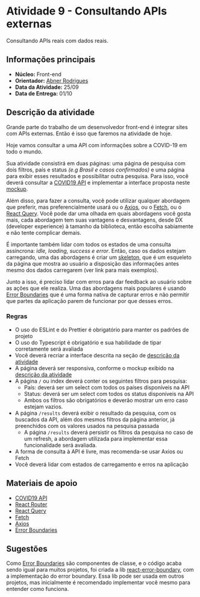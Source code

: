 # Atividade 9 - Consultando APIs externas

Consultando APIs reais com dados reais.

## Informações principais

- **Núcleo:** Front-end
- **Orientador:** [Abner Rodrigues](@todomir)
- **Data da Atividade:** 25/09
- **Data de Entrega:** 01/10

## Descrição da atividade

Grande parte do trabalho de um desenvolvedor front-end é integrar sites com APIs externas. Então é isso que faremos na atividade de hoje.

Hoje vamos consultar a uma API com informações sobre a COVID-19 em todo o mundo.

Sua atividade consistirá em duas páginas: uma página de pesquisa com dois filtros, país e status *(e.g Brasil e casos confirmados)* e uma página para exibir esses resultados e possibilitar outra pesquisa. Para isso, você deverá consultar a [COVID19 API](https://covid19api.com) e implementar a interface proposta neste [mockup](https://www.figma.com/file/F1e9EfpflFgC0BTTSncvEi/COVID-API?node-id=0%3A1).

Além disso, para fazer a consulta, você pode utilizar qualquer abordagem que preferir, mas preferencialmente usará ou o [Axios](https://axios-http.com/docs/intro), ou o [Fetch](https://developer.mozilla.org/pt-BR/docs/Web/API/Fetch_API/Using_Fetch), ou o [React Query](https://react-query.tanstack.com). Você pode dar uma olhada em quais abordagens você gosta mais, cada abordagem tem suas vantagens e desvantagens, desde DX (developer experience) à tamanho da biblioteca, então escolha sabiamente e não tente complicar demais.

É importante também lidar com todos os estados de uma consulta assíncrona: *idle, loading, success e error*. Então, caso os dados estejam carregando, uma das abordagens é criar um [skeleton](https://css-tricks.com/building-skeleton-components-with-react/), que é um esqueleto da página que mostra ao usuário a disposição das informações antes mesmo dos dados carregarem (ver link para mais exemplos).

Junto a isso, é preciso lidar com erros para dar feedback ao usuário sobre as ações que ele realiza. Uma das abordagens mais populares é usando [Error Boundaries](https://pt-br.reactjs.org/docs/error-boundaries.html) que é uma forma nativa de capturar erros e não permitir que partes da aplicação parem de funcionar por que desses erros.

### Regras

- O uso do ESLint e do Prettier é obrigatório para manter os padrões de projeto
- O uso do Typescript é obrigatório e sua habilidade de tipar corretamente será avaliada
- Você deverá recriar a interface descrita na seção de [descrição da atividade](#descricao-da-atividade)
- A página deverá ser responsiva, conforme o mockup exibido na [descrição da atividade](#descricao-da-atividade)
- A página `/` ou index deverá conter os seguintes filtros para pesquisa:
  - País: deverá ser um select com todos os países disponíveis na API
  - Status: deverá ser um select com todos os status disponíveis na API
  - Ambos os filtros são obrigatórios e deverão mostrar um erro caso estejam vazios.
- A página `/results` deverá exibir o resultado da pesquisa, com os buscados da API, além dos mesmos filtros da página anterior, já preenchidos com os valores usados na pesquisa passada
  - A página `/results` deverá persistir os filtros da pesquisa no caso de um refresh, a abordagem utilizada para implementar essa funcionalidade será avaliada.
- A forma de consulta à API é livre, mas recomenda-se usar Axios ou Fetch
- Você deverá lidar com estados de carregamento e erros na aplicação

## Materiais de apoio

- [COVID19 API](https://covid19api.com)
- [React Router](https://reactrouter.com/web/guides/quick-start)
- [React Query](https://react-query.tanstack.com)
- [Fetch](https://developer.mozilla.org/pt-BR/docs/Web/API/Fetch_API/Using_Fetch)
- [Axios](https://axios-http.com/docs/intro)
- [Error Boundaries](https://pt-br.reactjs.org/docs/error-boundaries.html)

## Sugestões

Como [Error Boundaries](https://pt-br.reactjs.org/docs/error-boundaries.html) são componentes de classe, e o código acaba sendo igual para muitos projetos, foi criada a lib [react-error-boundary](https://github.com/bvaughn/react-error-boundary), com a implementação do error boundary. Essa lib pode ser usada em outros projetos, mas inicialmente é recomendado implementar você mesmo para entender como funciona.
